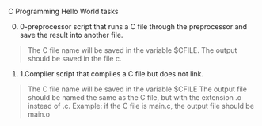 C Programming Hello World tasks

0. 0-preprocessor  script that runs a C file through the preprocessor and save the result into another file.
>The C file name will be saved in the variable $CFILE.
>The output should be saved in the file c.

1. 1.Compiler  script that compiles a C file but does not link.
>The C file name will be saved in the variable $CFILE
>The output file should be named the same as the C file, but with the extension .o instead of .c.
>Example: if the C file is main.c, the output file should be main.o
